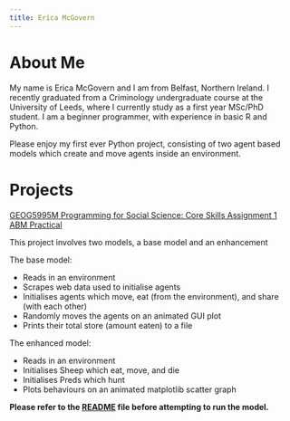```yaml
---
title: Erica McGovern
---
```


# About Me

My name is Erica McGovern and I am from Belfast, Northern Ireland. I recently graduated from a Criminology undergraduate course at the University of Leeds, where I currently study as a first year MSc/PhD student. I am a beginner programmer, with experience in basic R and Python.

Please enjoy my first ever Python project, consisting of two agent based models which create and move agents inside an environment. 


# Projects

[GEOG5995M Programming for Social Science: Core Skills Assignment 1](projects.md)
[ABM Practical](https://github.com/ericamcg/ABMpractical)

This project involves two models, a base model and an enhancement 

The base model: 

- Reads in an environment
- Scrapes web data used to initialise agents 
- Initialises agents which move, eat (from the environment), and share (with each other) 
- Randomly moves the agents on an animated GUI plot 
- Prints their total store (amount eaten) to a file 


The enhanced model:

- Reads in an environment 
- Initialises Sheep which eat, move, and die 
- Initialises Preds which hunt
- Plots behaviours on an animated matplotlib scatter graph



**Please refer to the [README](https://github.com/ericamcg/ABMpractical/blob/master/README.md) file before attempting to run the model.**

